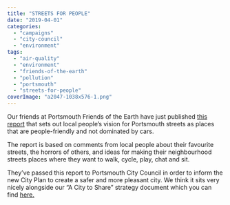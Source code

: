 ```yaml
---
title: "STREETS FOR PEOPLE"
date: "2019-04-01"
categories: 
  - "campaigns"
  - "city-council"
  - "environment"
tags: 
  - "air-quality"
  - "environment"
  - "friends-of-the-earth"
  - "pollution"
  - "portsmouth"
  - "streets-for-people"
coverImage: "a2047-1038x576-1.png"
---
```


Our friends at Portsmouth Friends of the Earth have just published [this report](https://portsmouthfoe.org/2019/03/25/streets-for-people-report/) that sets out local people’s vision for Portsmouth streets as places that are people-friendly and not dominated by cars.

The report is based on comments from local people about their favourite streets, the horrors of others, and ideas for making their neighbourhood streets places where they want to walk, cycle, play, chat and sit.

They’ve passed this report to Portsmouth City Council in order to inform the new City Plan to create a safer and more pleasant city. We think it sits very nicely alongside our “A City to Share” strategy document which you can find [here.](http://acitytoshare.org/)

